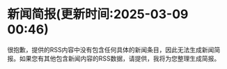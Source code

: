 # 新闻简报(更新时间:2025-03-09 00:46)

很抱歉，提供的RSS内容中没有包含任何具体的新闻条目，因此无法生成新闻简报。如果您有其他包含新闻内容的RSS数据，请提供，我将为您整理生成简报。